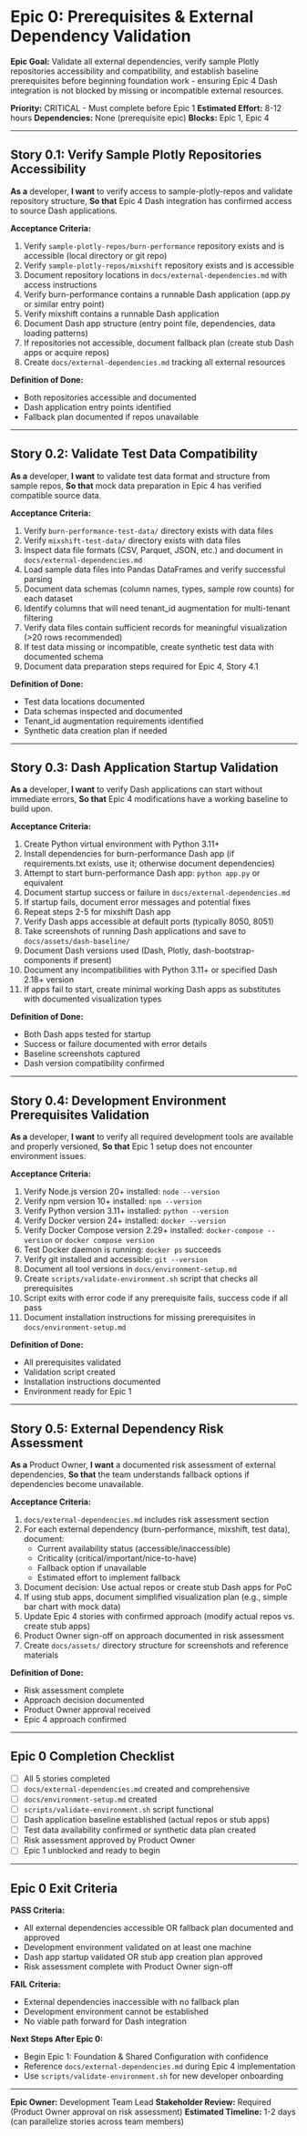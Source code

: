 # Epic 0: Prerequisites & External Dependency Validation

**Epic Goal:** Validate all external dependencies, verify sample Plotly repositories accessibility and compatibility, and establish baseline prerequisites before beginning foundation work - ensuring Epic 4 Dash integration is not blocked by missing or incompatible external resources.

**Priority:** CRITICAL - Must complete before Epic 1
**Estimated Effort:** 8-12 hours
**Dependencies:** None (prerequisite epic)
**Blocks:** Epic 1, Epic 4

---

## Story 0.1: Verify Sample Plotly Repositories Accessibility

**As a** developer,
**I want** to verify access to sample-plotly-repos and validate repository structure,
**So that** Epic 4 Dash integration has confirmed access to source Dash applications.

**Acceptance Criteria:**

1. Verify `sample-plotly-repos/burn-performance` repository exists and is accessible (local directory or git repo)
2. Verify `sample-plotly-repos/mixshift` repository exists and is accessible
3. Document repository locations in `docs/external-dependencies.md` with access instructions
4. Verify burn-performance contains a runnable Dash application (app.py or similar entry point)
5. Verify mixshift contains a runnable Dash application
6. Document Dash app structure (entry point file, dependencies, data loading patterns)
7. If repositories not accessible, document fallback plan (create stub Dash apps or acquire repos)
8. Create `docs/external-dependencies.md` tracking all external resources

**Definition of Done:**
- Both repositories accessible and documented
- Dash application entry points identified
- Fallback plan documented if repos unavailable

---

## Story 0.2: Validate Test Data Compatibility

**As a** developer,
**I want** to validate test data format and structure from sample repos,
**So that** mock data preparation in Epic 4 has verified compatible source data.

**Acceptance Criteria:**

1. Verify `burn-performance-test-data/` directory exists with data files
2. Verify `mixshift-test-data/` directory exists with data files
3. Inspect data file formats (CSV, Parquet, JSON, etc.) and document in `docs/external-dependencies.md`
4. Load sample data files into Pandas DataFrames and verify successful parsing
5. Document data schemas (column names, types, sample row counts) for each dataset
6. Identify columns that will need tenant_id augmentation for multi-tenant filtering
7. Verify data files contain sufficient records for meaningful visualization (>20 rows recommended)
8. If test data missing or incompatible, create synthetic test data with documented schema
9. Document data preparation steps required for Epic 4, Story 4.1

**Definition of Done:**
- Test data locations documented
- Data schemas inspected and documented
- Tenant_id augmentation requirements identified
- Synthetic data creation plan if needed

---

## Story 0.3: Dash Application Startup Validation

**As a** developer,
**I want** to verify Dash applications can start without immediate errors,
**So that** Epic 4 modifications have a working baseline to build upon.

**Acceptance Criteria:**

1. Create Python virtual environment with Python 3.11+
2. Install dependencies for burn-performance Dash app (if requirements.txt exists, use it; otherwise document dependencies)
3. Attempt to start burn-performance Dash app: `python app.py` or equivalent
4. Document startup success or failure in `docs/external-dependencies.md`
5. If startup fails, document error messages and potential fixes
6. Repeat steps 2-5 for mixshift Dash app
7. Verify Dash apps accessible at default ports (typically 8050, 8051)
8. Take screenshots of running Dash applications and save to `docs/assets/dash-baseline/`
9. Document Dash versions used (Dash, Plotly, dash-bootstrap-components if present)
10. Document any incompatibilities with Python 3.11+ or specified Dash 2.18+ version
11. If apps fail to start, create minimal working Dash apps as substitutes with documented visualization types

**Definition of Done:**
- Both Dash apps tested for startup
- Success or failure documented with error details
- Baseline screenshots captured
- Dash version compatibility confirmed

---

## Story 0.4: Development Environment Prerequisites Validation

**As a** developer,
**I want** to verify all required development tools are available and properly versioned,
**So that** Epic 1 setup does not encounter environment issues.

**Acceptance Criteria:**

1. Verify Node.js version 20+ installed: `node --version`
2. Verify npm version 10+ installed: `npm --version`
3. Verify Python version 3.11+ installed: `python --version`
4. Verify Docker version 24+ installed: `docker --version`
5. Verify Docker Compose version 2.29+ installed: `docker-compose --version` or `docker compose version`
6. Test Docker daemon is running: `docker ps` succeeds
7. Verify git installed and accessible: `git --version`
8. Document all tool versions in `docs/environment-setup.md`
9. Create `scripts/validate-environment.sh` script that checks all prerequisites
10. Script exits with error code if any prerequisite fails, success code if all pass
11. Document installation instructions for missing prerequisites in `docs/environment-setup.md`

**Definition of Done:**
- All prerequisites validated
- Validation script created
- Installation instructions documented
- Environment ready for Epic 1

---

## Story 0.5: External Dependency Risk Assessment

**As a** Product Owner,
**I want** a documented risk assessment of external dependencies,
**So that** the team understands fallback options if dependencies become unavailable.

**Acceptance Criteria:**

1. `docs/external-dependencies.md` includes risk assessment section
2. For each external dependency (burn-performance, mixshift, test data), document:
   - Current availability status (accessible/inaccessible)
   - Criticality (critical/important/nice-to-have)
   - Fallback option if unavailable
   - Estimated effort to implement fallback
3. Document decision: Use actual repos or create stub Dash apps for PoC
4. If using stub apps, document simplified visualization plan (e.g., simple bar chart with mock data)
5. Update Epic 4 stories with confirmed approach (modify actual repos vs. create stub apps)
6. Product Owner sign-off on approach documented in risk assessment
7. Create `docs/assets/` directory structure for screenshots and reference materials

**Definition of Done:**
- Risk assessment complete
- Approach decision documented
- Product Owner approval received
- Epic 4 approach confirmed

---

## Epic 0 Completion Checklist

- [ ] All 5 stories completed
- [ ] `docs/external-dependencies.md` created and comprehensive
- [ ] `docs/environment-setup.md` created
- [ ] `scripts/validate-environment.sh` script functional
- [ ] Dash application baseline established (actual repos or stub apps)
- [ ] Test data availability confirmed or synthetic data plan created
- [ ] Risk assessment approved by Product Owner
- [ ] Epic 1 unblocked and ready to begin

---

## Epic 0 Exit Criteria

**PASS Criteria:**
- All external dependencies accessible OR fallback plan documented and approved
- Development environment validated on at least one machine
- Dash app startup validated OR stub app creation plan approved
- Risk assessment complete with Product Owner sign-off

**FAIL Criteria:**
- External dependencies inaccessible with no fallback plan
- Development environment cannot be established
- No viable path forward for Dash integration

**Next Steps After Epic 0:**
- Begin Epic 1: Foundation & Shared Configuration with confidence
- Reference `docs/external-dependencies.md` during Epic 4 implementation
- Use `scripts/validate-environment.sh` for new developer onboarding

---

**Epic Owner:** Development Team Lead
**Stakeholder Review:** Required (Product Owner approval on risk assessment)
**Estimated Timeline:** 1-2 days (can parallelize stories across team members)
